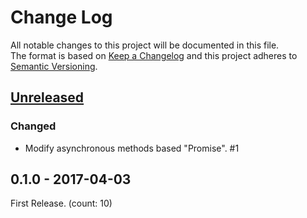 # Change Log
All notable changes to this project will be documented in this file.  
The format is based on [Keep a Changelog](http://keepachangelog.com/)
and this project adheres to [Semantic Versioning](http://semver.org/).

## [Unreleased]
### Changed
- Modify asynchronous methods based "Promise". #1

## 0.1.0 - 2017-04-03
First Release. (count: 10)

[Unreleased]: https://github.com/archco/wise-quotes/compare/v0.1.0...master

